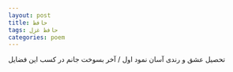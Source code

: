 ```yaml
---
layout: post
title: حافظ
tags: حافظ غزل
categories: poem
---
```


تحصیل عشق و رندی آسان نمود اول / آخر بسوخت جانم در کسب این فضایل
